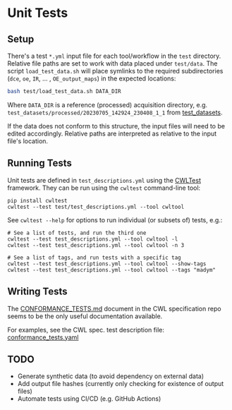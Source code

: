 
# Unit Tests

## Setup

There's a test `*.yml` input file for each tool/workflow in the `test` directory.
Relative file paths are set to work with data placed under `test/data`.
The script `load_test_data.sh` will place symlinks to the required subdirectories (`dce`, `oe`, `IR`, ... , `OE_output_maps`) in the expected locations: 

```bash
bash test/load_test_data.sh DATA_DIR
```

Where `DATA_DIR` is a reference (processed) acquisition directory, e.g. 
`test_datasets/processed/20230705_142924_230408_1_1` from [test_datasets](https://gitlab.com/manchester_qbi/preclinical_mri/core_pipelines).

If the data does not conform to this structure, the input files will need to be edited accordingly. Relative paths are interpreted as relative to the input file's location.

## Running Tests

Unit tests are defined in `test_descriptions.yml` using the [CWLTest](https://cwltest.readthedocs.io/) framework. They can be run using the `cwltest` command-line tool:

```
pip install cwltest
cwltest --test test/test_descriptions.yml --tool cwltool
```

See `cwltest --help` for options to run individual (or subsets of) tests, e.g.:

```
# See a list of tests, and run the third one
cwltest --test test_descriptions.yml --tool cwltool -l
cwltest --test test_descriptions.yml --tool cwltool -n 3

# See a list of tags, and run tests with a specific tag
cwltest --test test_descriptions.yml --tool cwltool --show-tags
cwltest --test test_descriptions.yml --tool cwltool --tags "madym"
```

## Writing Tests

The [CONFORMANCE_TESTS.md](https://github.com/common-workflow-language/cwl-v1.2/blob/main/CONFORMANCE_TESTS.md) document in the CWL specification repo seems to be the only useful documentation available.

For examples, see the CWL spec. test description file: [conformance_tests.yaml](https://github.com/common-workflow-language/cwl-v1.2/blob/main/conformance_tests.yaml)


## TODO

- Generate synthetic data (to avoid dependency on external data)
- Add output file hashes (currently only checking for existence of output files)
- Automate tests using CI/CD (e.g. GitHub Actions)

